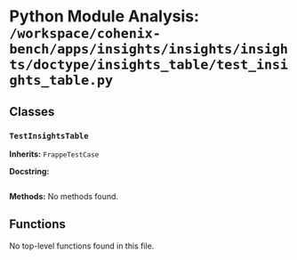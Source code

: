 # Python Module Analysis: `/workspace/cohenix-bench/apps/insights/insights/insights/doctype/insights_table/test_insights_table.py`

## Classes

### `TestInsightsTable`
**Inherits:** `FrappeTestCase`


**Docstring:**
```

```

**Methods:**
No methods found.




## Functions

No top-level functions found in this file.
